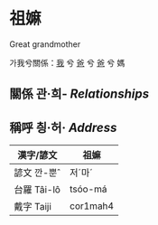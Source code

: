 # 祖嫲

Great grandmother

가我兮關係：[我](member1.md) 兮 [爸](member2.md) 兮 [爸](member8.md) 兮 媽

## 關係 관·희- _Relationships_

## 稱呼 칑·허· _Address_

漢字/諺文 | 祖嫲
--- | ---
諺文 깐-뿐ˆ | 저ˊ마ˊ
台羅 Tâi-lô | tsóo-má
戴字 Taiji | cor1mah4


